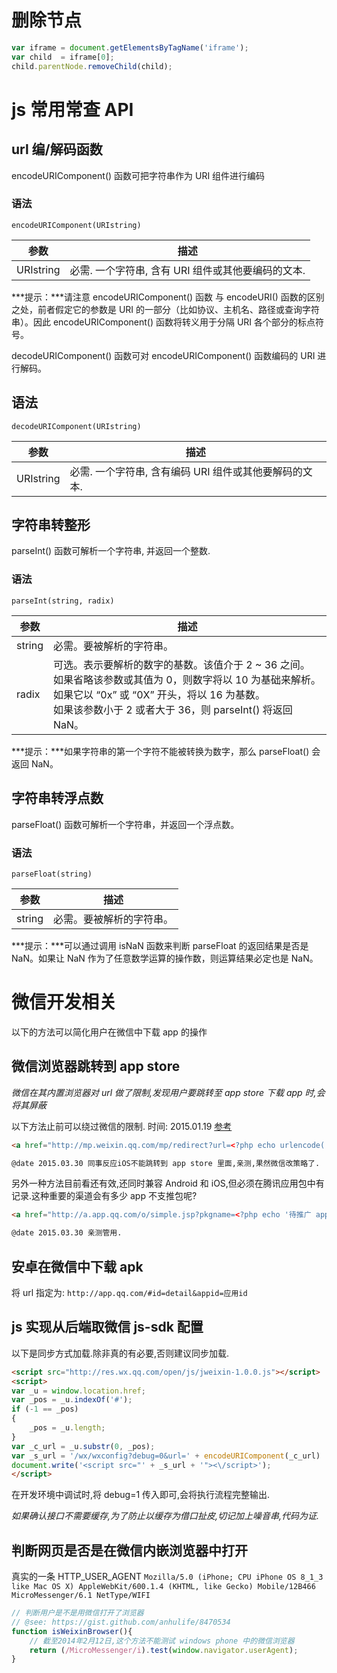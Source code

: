 # 删除节点

```javascript
var iframe = document.getElementsByTagName('iframe');
var child  = iframe[0];
child.parentNode.removeChild(child);
```

# js 常用常查 API

## url 编/解码函数

encodeURIComponent() 函数可把字符串作为 URI 组件进行编码

### 语法

`encodeURIComponent(URIstring)`

参数  |  描述
----- | ----
URIstring |  必需. 一个字符串, 含有 URI 组件或其他要编码的文本.

***提示：***请注意 encodeURIComponent() 函数 与 encodeURI() 函数的区别之处，前者假定它的参数是 URI 的一部分（比如协议、主机名、路径或查询字符串）。因此 encodeURIComponent() 函数将转义用于分隔 URI 各个部分的标点符号。

decodeURIComponent() 函数可对 encodeURIComponent() 函数编码的 URI 进行解码。

## 语法

`decodeURIComponent(URIstring)`

参数  |  描述
----- | ----
URIstring  | 必需. 一个字符串, 含有编码 URI 组件或其他要解码的文本.

## 字符串转整形

parseInt() 函数可解析一个字符串, 并返回一个整数.

### 语法

`parseInt(string, radix)`

参数  |  描述
----- | ----
string | 必需。要被解析的字符串。
radix  | 可选。表示要解析的数字的基数。该值介于 2 ~ 36 之间。<br />如果省略该参数或其值为 0，则数字将以 10 为基础来解析。<br />如果它以 “0x” 或 “0X” 开头，将以 16 为基数。<br />如果该参数小于 2 或者大于 36，则 parseInt() 将返回 NaN。

***提示：***如果字符串的第一个字符不能被转换为数字，那么 parseFloat() 会返回 NaN。

## 字符串转浮点数

parseFloat() 函数可解析一个字符串，并返回一个浮点数。

### 语法

`parseFloat(string)`

参数  |  描述
----- | ----
string | 必需。要被解析的字符串。

***提示：***可以通过调用 isNaN 函数来判断 parseFloat 的返回结果是否是 NaN。如果让 NaN 作为了任意数学运算的操作数，则运算结果必定也是 NaN。

# 微信开发相关

以下的方法可以简化用户在微信中下载 app 的操作

## 微信浏览器跳转到 app store

*微信在其内置浏览器对 url 做了限制,发现用户要跳转至 app store 下载 app 时,会将其屏蔽*

以下方法止前可以绕过微信的限制.  时间: 2015.01.19  [参考](http://www.ildsea.com/1781.html)

```html
<a href="http://mp.weixin.qq.com/mp/redirect?url=<?php echo urlencode('app store 中待推广下载链接'); ?>">下载并安装app</a>

@date 2015.03.30 同事反应iOS不能跳转到 app store 里面,亲测,果然微信改策略了.
```

另外一种方法目前看还有效,还同时兼容 Android 和 iOS,但必须在腾讯应用包中有记录.这种重要的渠道会有多少 app 不支推包呢?

```html
<a href="http://a.app.qq.com/o/simple.jsp?pkgname=<?php echo '待推广 app 名字'; ?>">下载并安装app</a>

@date 2015.03.30 亲测管用.
```

## 安卓在微信中下载 apk

将 url 指定为:
`http://app.qq.com/#id=detail&appid=应用id`

## js 实现从后端取微信 js-sdk 配置

以下是同步方式加载.除非真的有必要,否则建议同步加载.

```html
<script src="http://res.wx.qq.com/open/js/jweixin-1.0.0.js"></script>
<script>
var _u = window.location.href;
var _pos = _u.indexOf('#');
if (-1 == _pos)
{
    _pos = _u.length;
}
var _c_url = _u.substr(0, _pos);
var _s_url = '/wx/wxconfig?debug=0&url=' + encodeURIComponent(_c_url)  + '&p=' + (+(new Date()));
document.write('<script src="' + _s_url + '"><\/script>');
</script>
```

在开发环境中调试时,将 debug=1 传入即可,会将执行流程完整输出.

*如果确认接口不需要缓存,为了防止以缓存为借口扯皮,切记加上噪音串,代码为证.*

## 判断网页是否是在微信内嵌浏览器中打开

真实的一条 HTTP_USER_AGENT
`Mozilla/5.0 (iPhone; CPU iPhone OS 8_1_3 like Mac OS X) AppleWebKit/600.1.4 (KHTML, like Gecko) Mobile/12B466 MicroMessenger/6.1 NetType/WIFI`

```js
// 判断用户是不是用微信打开了浏览器
// @see: https://gist.github.com/anhulife/8470534
function isWeixinBrowser(){
    // 截至2014年2月12日,这个方法不能测试 windows phone 中的微信浏览器
    return (/MicroMessenger/i).test(window.navigator.userAgent);
}
```

